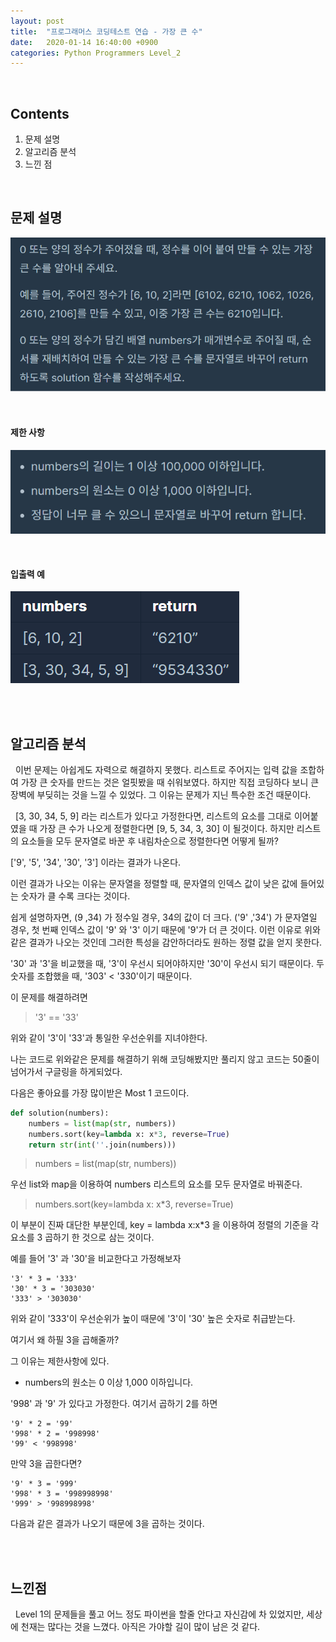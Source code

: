 ```yaml
---
layout: post
title:  "프로그래머스 코딩테스트 연습 - 가장 큰 수"
date:   2020-01-14 16:40:00 +0900
categories: Python Programmers Level_2
---
```


<br />

## Contents
1. 문제 설명 
2. 알고리즘 분석 
3. 느낀 점 

<br />

## 문제 설명 

![Problem](./img/better_num_1.png)

<br />

#### 제한 사항

![Limitations](./img/better_num_2.png)

<br />

#### 입출력 예

![inputoutput](./img/better_num_3.png)

<br /><br />


## 알고리즘 분석 
&nbsp;&nbsp;이번 문제는 아쉽게도 자력으로 해결하지 못했다.
리스트로 주어지는 입력 값을 조합하여 가장 큰 숫자를 만드는 것은 얼핏봤을 때 쉬워보였다. 하지만 직접 코딩하다 보니 큰 장벽에 부딪히는 것을 느낄 수 있었다. 그 이유는 문제가 지닌 특수한 조건 때문이다. 

&nbsp;&nbsp;[3, 30, 34, 5, 9] 라는 리스트가 있다고 가정한다면, 리스트의 요소를 그대로 이어붙였을 때 가장 큰 수가 나오게 정렬한다면 [9, 5, 34, 3, 30] 이 될것이다. 하지만 리스트의 요소들을 모두 문자열로 바꾼 후 내림차순으로 정렬한다면 어떻게 될까? 

['9', '5', '34', '30', '3'] 이라는 결과가 나온다. 

이런 결과가 나오는 이유는 문자열을 정렬할 때, 문자열의 인덱스 값이 낮은 값에 들어있는 숫자가 클 수록 크다는 것이다. 

쉽게 설명하자면, 
(9 ,34) 가 정수일 경우, 34의 값이 더 크다. 
('9' ,'34') 가 문자열일 경우, 첫 번째 인덱스 값이 '9' 와 '3' 이기 때문에 '9'가 더 큰 것이다. 
이런 이유로 위와 같은 결과가 나오는 것인데 그러한 특성을 감안하더라도 원하는 정렬 값을 얻지 못한다. 

'30' 과 '3'을 비교했을 때, '3'이 우선시 되어야하지만 '30'이 우선시 되기 때문이다. 두 숫자를 조합했을 때, '303' < '330'이기 때문이다.    

이 문제를 해결하려면 
> '3' == '33' 

위와 같이 '3'이 '33'과 통일한 우선순위를 지녀야한다.

나는 코드로 위와같은 문제를 해결하기 위해 코딩해봤지만 풀리지 않고 코드는 50줄이 넘어가서 구글링을 하게되었다. 

다음은 좋아요를 가장 많이받은 Most 1 코드이다. 
```python
def solution(numbers):
    numbers = list(map(str, numbers))
    numbers.sort(key=lambda x: x*3, reverse=True)
    return str(int(''.join(numbers)))
```
> numbers = list(map(str, numbers))

우선 list와 map을 이용하여 numbers 리스트의 요소를 모두 문자열로 바꿔준다. 
> numbers.sort(key=lambda x: x*3, reverse=True)

이 부분이 진짜 대단한 부분인데, 
key = lambda x:x*3 을 이용하여 정렬의 기준을 각 요소를 3 곱하기 한 것으로 삼는 것이다. 

예를 들어 '3' 과 '30'을 비교한다고 가정해보자 

```
'3' * 3 = '333' 
'30' * 3 = '303030' 
'333' > '303030' 
```

위와 같이 '333'이 우선순위가 높이 때문에 '3'이 '30' 높은 숫자로 취급받는다.

여기서 왜 하필 3을 곱해줄까? 

그 이유는 제한사항에 있다. 
- numbers의 원소는 0 이상 1,000 이하입니다.

'998' 과 '9' 가 있다고 가정한다. 
여기서 곱하기 2를 하면 
```
'9' * 2 = '99'
'998' * 2 = '998998' 
'99' < '998998'
``` 
만약 3을 곱한다면? 
```
'9' * 3 = '999'
'998' * 3 = '998998998'
'999' > '998998998' 
```
다음과 같은 결과가 나오기 때문에 3을 곱하는 것이다. 

<br /><br />


## 느낀점 
&nbsp;&nbsp;Level 1의 문제들을 풀고 어느 정도 파이썬을 할줄 안다고 자신감에 차 있었지만, 세상에 천재는 많다는 것을 느꼈다. 
아직은 가야할 길이 많이 남은 것 같다.  

<br /><br /><br />
